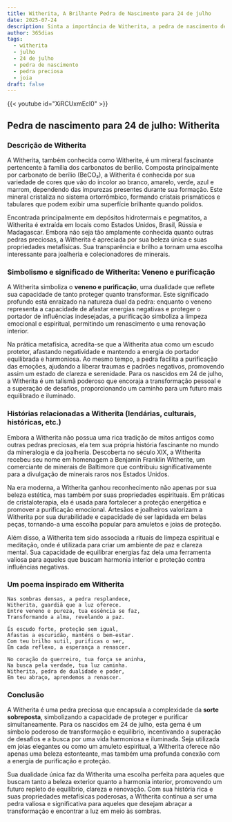 ```yaml
---
title: Witherita, A Brilhante Pedra de Nascimento para 24 de julho
date: 2025-07-24
description: Sinta a importância de Witherita, a pedra de nascimento de 24 de julho que simboliza Veneno e purificação. Deixe que sua beleza e significado iluminem seu dia.
author: 365dias
tags:
  - witherita
  - julho
  - 24 de julho
  - pedra de nascimento
  - pedra preciosa
  - joia
draft: false
---
```


{{< youtube id="XiRCUxmEcl0" >}}

## Pedra de nascimento para 24 de julho: Witherita

### Descrição de Witherita

A Witherita, também conhecida como Witherite, é um mineral fascinante pertencente à família dos carbonatos de berílio. Composta principalmente por carbonato de berílio (BeCO₃), a Witherita é conhecida por sua variedade de cores que vão do incolor ao branco, amarelo, verde, azul e marrom, dependendo das impurezas presentes durante sua formação. Este mineral cristaliza no sistema ortorrômbico, formando cristais prismáticos e tabulares que podem exibir uma superfície brilhante quando polidos.

Encontrada principalmente em depósitos hidrotermais e pegmatitos, a Witherita é extraída em locais como Estados Unidos, Brasil, Rússia e Madagascar. Embora não seja tão amplamente conhecida quanto outras pedras preciosas, a Witherita é apreciada por sua beleza única e suas propriedades metafísicas. Sua transparência e brilho a tornam uma escolha interessante para joalheria e colecionadores de minerais.

### Simbolismo e significado de Witherita: Veneno e purificação

A Witherita simboliza o **veneno e purificação**, uma dualidade que reflete sua capacidade de tanto proteger quanto transformar. Este significado profundo está enraizado na natureza dual da pedra: enquanto o veneno representa a capacidade de afastar energias negativas e proteger o portador de influências indesejadas, a purificação simboliza a limpeza emocional e espiritual, permitindo um renascimento e uma renovação interior.

Na prática metafísica, acredita-se que a Witherita atua como um escudo protetor, afastando negatividade e mantendo a energia do portador equilibrada e harmoniosa. Ao mesmo tempo, a pedra facilita a purificação das emoções, ajudando a liberar traumas e padrões negativos, promovendo assim um estado de clareza e serenidade. Para os nascidos em 24 de julho, a Witherita é um talismã poderoso que encoraja a transformação pessoal e a superação de desafios, proporcionando um caminho para um futuro mais equilibrado e iluminado.

### Histórias relacionadas a Witherita (lendárias, culturais, históricas, etc.)

Embora a Witherita não possua uma rica tradição de mitos antigos como outras pedras preciosas, ela tem sua própria história fascinante no mundo da mineralogia e da joalheria. Descoberta no século XIX, a Witherita recebeu seu nome em homenagem a Benjamin Franklin Witherite, um comerciante de minerais de Baltimore que contribuiu significativamente para a divulgação de minerais raros nos Estados Unidos.

Na era moderna, a Witherita ganhou reconhecimento não apenas por sua beleza estética, mas também por suas propriedades espirituais. Em práticas de cristaloterapia, ela é usada para fortalecer a proteção energética e promover a purificação emocional. Artesãos e joalheiros valorizam a Witherita por sua durabilidade e capacidade de ser lapidada em belas peças, tornando-a uma escolha popular para amuletos e joias de proteção.

Além disso, a Witherita tem sido associada a rituais de limpeza espiritual e meditação, onde é utilizada para criar um ambiente de paz e clareza mental. Sua capacidade de equilibrar energias faz dela uma ferramenta valiosa para aqueles que buscam harmonia interior e proteção contra influências negativas.

### Um poema inspirado em Witherita

```
Nas sombras densas, a pedra resplandece,  
Witherita, guardiã que a luz oferece.  
Entre veneno e pureza, tua essência se faz,  
Transformando a alma, revelando a paz.  

És escudo forte, proteção sem igual,  
Afastas a escuridão, manténs o bem-estar.  
Com teu brilho sutil, purificas o ser,  
Em cada reflexo, a esperança a renascer.  

No coração do guerreiro, tua força se aninha,  
Na busca pela verdade, tua luz caminha.  
Witherita, pedra de dualidade e poder,  
Em teu abraço, aprendemos a renascer.
```

### Conclusão

A Witherita é uma pedra preciosa que encapsula a complexidade da **sorte sobreposta**, simbolizando a capacidade de proteger e purificar simultaneamente. Para os nascidos em 24 de julho, esta gema é um símbolo poderoso de transformação e equilíbrio, incentivando a superação de desafios e a busca por uma vida harmoniosa e iluminada. Seja utilizada em joias elegantes ou como um amuleto espiritual, a Witherita oferece não apenas uma beleza estonteante, mas também uma profunda conexão com a energia de purificação e proteção.

Sua dualidade única faz da Witherita uma escolha perfeita para aqueles que buscam tanto a beleza exterior quanto a harmonia interior, promovendo um futuro repleto de equilíbrio, clareza e renovação. Com sua história rica e suas propriedades metafísicas poderosas, a Witherita continua a ser uma pedra valiosa e significativa para aqueles que desejam abraçar a transformação e encontrar a luz em meio às sombras.